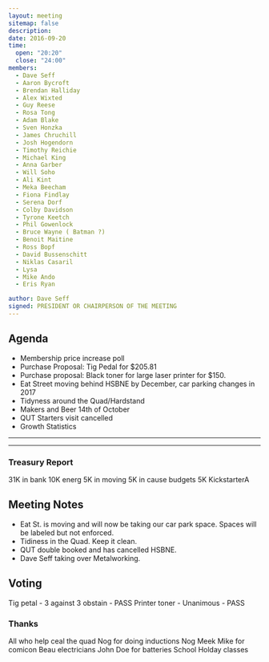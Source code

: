 ```yaml
---
layout: meeting
sitemap: false
description: 
date: 2016-09-20
time:
  open: "20:20"
  close: "24:00"
members:
  - Dave Seff
  - Aaron Bycroft
  - Brendan Halliday
  - Alex Wixted
  - Guy Reese
  - Rosa Tong
  - Adam Blake
  - Sven Honzka
  - James Chruchill
  - Josh Hogendorn
  - Timothy Reichie
  - Michael King
  - Anna Garber
  - Will Soho
  - Ali Kint
  - Meka Beecham
  - Fiona Findlay
  - Serena Dorf
  - Colby Davidson
  - Tyrone Keetch
  - Phil Gowenlock
  - Bruce Wayne ( Batman ?)
  - Benoit Maitine
  - Ross Bopf
  - David Bussenschitt
  - Niklas Casaril
  - Lysa
  - Mike Ando
  - Eris Ryan

author: Dave Seff
signed: PRESIDENT OR CHAIRPERSON OF THE MEETING
---
```


## Agenda

- Membership price increase poll
- Purchase Proposal: Tig Pedal for $205.81
- Purchase proposal: Black toner for large laser printer for $150.
- Eat Street moving behind HSBNE by December, car parking changes in 2017
- Tidyness around the Quad/Hardstand
- Makers and Beer 14th of October
- QUT Starters visit cancelled
- Growth Statistics

---

--- 
### Treasury Report
31K in bank
10K energ 5K in moving
5K in cause budgets
5K KickstarterA

## Meeting Notes

 - Eat St. is moving and will now be taking our car park space. Spaces will be labeled but not enforced. 
 - Tidiness in the Quad.  Keep it clean.
 - QUT double booked and has cancelled HSBNE.
 - Dave Seff taking over Metalworking.

## Voting
Tig petal - 3 against 3 obstain - PASS
Printer toner - Unanimous - PASS


### Thanks

All who help ceal the quad
Nog for doing inductions
Nog Meek Mike for comicon
Beau electricians
John Doe for batteries
School Holday classes
